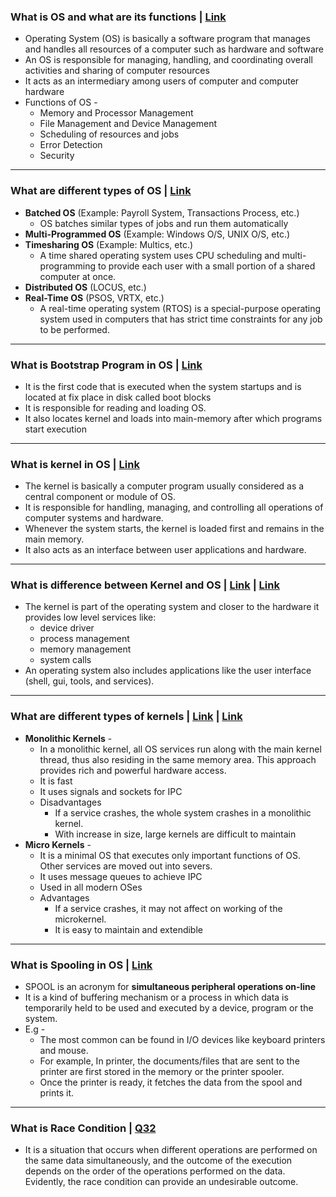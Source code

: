 ### What is OS and what are its functions | [Link](https://www.interviewbit.com/operating-system-interview-questions/)

* Operating System (OS) is basically a software program that manages and handles all resources of a computer such as hardware and software
* An OS is responsible for managing, handling, and coordinating overall activities and sharing of computer resources
* It acts as an intermediary among users of computer and computer hardware
* Functions of OS - 
  * Memory and Processor Management
  * File Management and Device Management
  * Scheduling of resources and jobs
  * Error Detection
  * Security

---

### What are different types of OS | [Link](https://www.interviewbit.com/operating-system-interview-questions/#understanding-os)

* **Batched OS** (Example: Payroll System, Transactions Process, etc.)
  * OS batches similar types of jobs and run them automatically 
* **Multi-Programmed OS** (Example: Windows O/S, UNIX O/S, etc.)
* **Timesharing OS** (Example: Multics, etc.)
  * A time shared operating system uses CPU scheduling and multi-programming to provide each user with a small portion of a shared computer at once.
* **Distributed OS** (LOCUS, etc.) 
* **Real-Time OS** (PSOS, VRTX, etc.)
  * A real-time operating system (RTOS) is a special-purpose operating system used in computers that has strict time constraints for any job to be performed. 

---

### What is Bootstrap Program in OS | [Link](https://www.interviewbit.com/operating-system-interview-questions/#bootstrap-program-os)

* It is the first code that is executed when the system startups and is located at fix place in disk called boot blocks
* It is responsible for reading and loading OS.
* It also locates kernel and loads into main-memory after which programs start execution

---

### What is kernel in OS | [Link](https://www.interviewbit.com/operating-system-interview-questions/#kernel-and-its-functions-os)

* The kernel is basically a computer program usually considered as a central component or module of OS. 
* It is responsible for handling, managing, and controlling all operations of computer systems and hardware. 
* Whenever the system starts, the kernel is loaded first and remains in the main memory. 
* It also acts as an interface between user applications and hardware.

---

### What is difference between Kernel and OS | [Link](https://www.interviewbit.com/operating-system-interview-questions/#kernel-vs-os) | [Link](https://stackoverflow.com/questions/3315730/what-is-the-difference-between-the-operating-system-and-the-kernel)

* The kernel is part of the operating system and closer to the hardware it provides low level services like:
  * device driver
  * process management
  * memory management
  * system calls
* An operating system also includes applications like the user interface (shell, gui, tools, and services).

---

### What are different types of kernels | [Link](https://www.interviewbit.com/operating-system-interview-questions/#difference-between-microkernel-and-monolithic-kernel) | [Link](https://en.wikipedia.org/wiki/Kernel_(operating_system))

* **Monolithic Kernels** - 
  * In a monolithic kernel, all OS services run along with the main kernel thread, thus also residing in the same memory area. This approach provides rich and powerful hardware access.
  * It is fast
  * It uses signals and sockets for IPC
  * Disadvantages
    * If a service crashes, the whole system crashes in a monolithic kernel.
    * With increase in size, large kernels are difficult to maintain   
* **Micro Kernels** - 
  * It is a minimal OS that executes only important functions of OS. Other services are moved out into severs.
  * It uses message queues to achieve IPC
  * Used in all modern OSes
  * Advantages
    * If a service crashes, it may not affect on working of the microkernel.
    * It is easy to maintain and extendible   

---

### What is Spooling in OS | [Link](https://www.geeksforgeeks.org/what-exactly-spooling-is-all-about/)

* SPOOL is an acronym for **simultaneous peripheral operations on-line**
* It is a kind of buffering mechanism or a process in which data is temporarily held to be used and executed by a device, program or the system.
* E.g - 
  * The most common can be found in I/O devices like keyboard printers and mouse. 
  * For example, In printer, the documents/files that are sent to the printer are first stored in the memory or the printer spooler. 
  * Once the printer is ready, it fetches the data from the spool and prints it.

---

### What is Race Condition | [Q32](https://www.techgeekbuzz.com/os-interview-questions/)

* It is a situation that occurs when different operations are performed on the same data simultaneously, and the outcome of the execution depends on the order of the operations performed on the data. Evidently, the race condition can provide an undesirable outcome.
